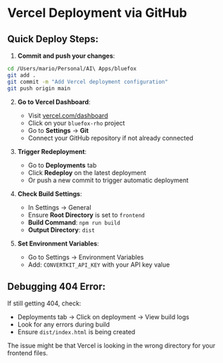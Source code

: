 # Vercel Deployment via GitHub

## Quick Deploy Steps:

1. **Commit and push your changes**:
```bash
cd /Users/mario/Personal/AI\ Apps/bluefox
git add .
git commit -m "Add Vercel deployment configuration"
git push origin main
```

2. **Go to Vercel Dashboard**:
   - Visit [vercel.com/dashboard](https://vercel.com/dashboard)
   - Click on your `bluefox-rho` project
   - Go to **Settings** → **Git**
   - Connect your GitHub repository if not already connected

3. **Trigger Redeployment**:
   - Go to **Deployments** tab
   - Click **Redeploy** on the latest deployment
   - Or push a new commit to trigger automatic deployment

4. **Check Build Settings**:
   - In Settings → General
   - Ensure **Root Directory** is set to `frontend`
   - **Build Command**: `npm run build`
   - **Output Directory**: `dist`

5. **Set Environment Variables**:
   - Go to Settings → Environment Variables
   - Add: `CONVERTKIT_API_KEY` with your API key value

## Debugging 404 Error:

If still getting 404, check:
- Deployments tab → Click on deployment → View build logs
- Look for any errors during build
- Ensure `dist/index.html` is being created

The issue might be that Vercel is looking in the wrong directory for your frontend files.